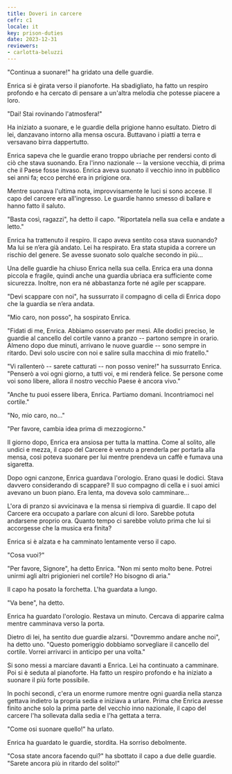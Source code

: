 ```yaml
---
title: Doveri in carcere
cefr: c1
locale: it
key: prison-duties
date: 2023-12-31
reviewers:
- carlotta-beluzzi
---
```


"Continua a suonare!" ha gridato una delle guardie.

Enrica si è girata verso il pianoforte. Ha sbadigliato, ha fatto un respiro profondo e ha cercato di pensare a un'altra melodia che potesse piacere a loro.

"Dai! Stai rovinando l'atmosfera!"

Ha iniziato a suonare, e le guardie della prigione hanno esultato. Dietro di lei, danzavano intorno alla mensa oscura. Buttavano i piatti a terra e versavano birra dappertutto.

Enrica sapeva che le guardie erano troppo ubriache per rendersi conto di ciò che stava suonando. Era l'inno nazionale -- la versione vecchia, di prima che il Paese fosse invaso. Enrica aveva suonato il vecchio inno in pubblico sei anni fa; ecco perché era in prigione ora.

Mentre suonava l'ultima nota, improvvisamente le luci si sono accese. Il capo del carcere era all'ingresso. Le guardie hanno smesso di ballare e hanno fatto il saluto.

"Basta così, ragazzi", ha detto il capo. "Riportatela nella sua cella e andate a letto."

Enrica ha trattenuto il respiro. Il capo aveva sentito cosa stava suonando? Ma lui se n’era già andato. Lei ha respirato. Era stata stupida a correre un rischio del genere. Se avesse suonato solo qualche secondo in più...

Una delle guardie ha chiuso Enrica nella sua cella. Enrica era una donna piccola e fragile, quindi anche una guardia ubriaca era sufficiente come sicurezza. Inoltre, non era né abbastanza forte né agile per scappare.

"Devi scappare con noi", ha sussurrato il compagno di cella di Enrica dopo che la guardia se n’era  andata.

"Mio caro, non posso", ha sospirato Enrica.

"Fidati di me, Enrica. Abbiamo osservato per mesi. Alle dodici preciso, le guardie al cancello del cortile vanno a pranzo -- partono sempre in orario. Almeno dopo due minuti, arrivano le nuove guardie -- sono sempre in ritardo. Devi solo uscire con noi e salire sulla macchina di mio fratello."

"Vi rallenterò -- sarete catturati -- non posso venire!" ha sussurrato Enrica. "Penserò a voi ogni giorno, a tutti voi, e mi renderà felice. Se persone come voi sono libere, allora il nostro vecchio Paese è ancora vivo."

"Anche tu puoi essere libera, Enrica. Partiamo domani. Incontriamoci nel cortile."

"No, mio caro, no..."

"Per favore, cambia idea prima di mezzogiorno."

Il giorno dopo, Enrica era ansiosa per tutta la mattina. Come al solito, alle undici e mezza, il capo del Carcere è venuto a prenderla per portarla alla mensa, così poteva suonare per lui mentre prendeva un caffè e fumava una sigaretta.

Dopo ogni canzone, Enrica guardava l'orologio. Erano quasi le dodici. Stava davvero considerando di scappare? Il suo compagno di cella e i suoi amici avevano un buon piano. Era lenta, ma doveva solo camminare...

L'ora di pranzo si avvicinava e la mensa si riempiva di guardie. Il capo del Carcere era occupato a parlare con alcuni di loro. Sarebbe potuta andarsene proprio ora. Quanto tempo ci sarebbe voluto prima che lui si accorgesse che la musica era finita?

Enrica si è alzata e ha camminato lentamente verso il capo.

"Cosa vuoi?"

"Per favore, Signore", ha detto Enrica. "Non mi sento molto bene. Potrei unirmi agli altri prigionieri nel cortile? Ho bisogno di aria."

Il capo ha posato la forchetta. L'ha guardata a lungo.

"Va bene", ha detto.

Enrica ha guardato l'orologio. Restava un minuto. Cercava di apparire calma mentre camminava verso la porta.

Dietro di lei, ha sentito due guardie alzarsi. "Dovremmo andare anche noi", ha detto uno. "Questo pomeriggio dobbiamo sorvegliare il cancello del cortile. Vorrei arrivarci in anticipo per una volta."

Si sono messi a marciare davanti a Enrica. Lei ha continuato a camminare. Poi si è seduta al pianoforte. Ha fatto un respiro profondo e ha iniziato a suonare il più forte possibile.

In pochi secondi, c'era un enorme rumore mentre ogni guardia nella stanza gettava indietro la propria sedia e iniziava a urlare. Prima che Enrica avesse finito anche solo la prima parte del vecchio inno nazionale, il capo del carcere l'ha sollevata dalla sedia e l'ha gettata a terra.

"Come osi suonare quello!" ha urlato.

Enrica ha guardato le guardie, stordita. Ha sorriso debolmente.

"Cosa state ancora facendo qui?" ha sbottato il capo a due delle guardie. "Sarete ancora più in ritardo del solito!"